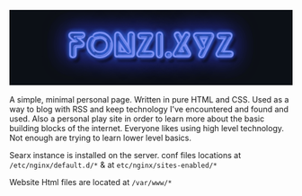 <p align="center">
  <a href="https://fonzi.xyz"><img src="fonzi.gif"/></a>
</p>

A simple, minimal personal page. Written in pure HTML and CSS. Used as a way to blog with RSS and keep technology I've encountered and found and used.
Also a personal play site in order to learn more about the basic building blocks of the internet. Everyone likes using high level technology. Not enough
are trying to learn lower level basics.  

Searx instance is installed on the server. 
conf files locations at `/etc/nginx/default.d/*` & at `etc/nginx/sites-enabled/*`

Website Html files are located at `/var/www/*`

